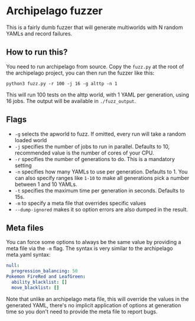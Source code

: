 Archipelago fuzzer
==================

This is a fairly dumb fuzzer that will generate multiworlds with N random YAMLs and record failures.

## How to run this?

You need to run archipelago from source. Copy the `fuzz.py` at the root of the archipelago project, you can then run the fuzzer like this:

```
python3 fuzz.py -r 100 -j 16 -g alttp -n 1
```

This will run 100 tests on the alttp world, with 1 YAML per generation, using 16 jobs.
The output will be available in `./fuzz_output`.

## Flags

- `-g` selects the apworld to fuzz. If omitted, every run will take a random loaded world
- `-j` specifies the number of jobs to run in parallel. Defaults to 10, recommended value is the number of cores of your CPU.
- `-r` specifies the number of generations to do. This is a mandatory setting
- `-n` specifies how many YAMLs to use per generation. Defaults to 1. You can
  also specify ranges like `1-10` to make all generations pick a number between
  1 and 10 YAMLs.
- `-t` specifies the maximum time per generation in seconds. Defaults to 15s.
- `-m` to specify a meta file that overrides specific values
- `--dump-ignored` makes it so option errors are also dumped in the result.

## Meta files

You can force some options to always be the same value by providing a meta file via the `-m` flag.
The syntax is very similar to the archipelago meta.yaml syntax:

```yaml
null:
  progression_balancing: 50
Pokemon FireRed and LeafGreen:
  ability_blacklist: []
  move_blacklist: []
```

Note that unlike an archipelago meta file, this will override the values in the
generated YAML, there's no implicit application of options at generation time
so you don't need to provide the meta file to report bugs.
